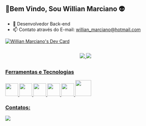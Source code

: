 ## 🖖Bem Vindo, Sou Willian Marciano 👽

- 🔭 Desenvolvedor Back-end
- 📫 Contato através do E-mail: willian_marciano@hotmail.com

<a href="https://app.daily.dev/willmarciano"><img src="https://api.daily.dev/devcards/25ea7edb97d64df2abf040a8c620db53.png?r=0u8" width="200" alt="Willian Marciano's Dev Card"/></a>

##

<div align="center">
  <a href="https://github.com/willmarciano">
  <img height="180em" src="https://github-readme-stats.vercel.app/api?username=willmarciano&show_icons=true&theme=chartreuse-dark&include_all_commits=true&count_private=true"/>
  <img height="180em" src="https://github-readme-stats.vercel.app/api/top-langs/?username=willmarciano&layout=compact&langs_count=7&theme=chartreuse-dark"/>
</div>

 ##
 ### Ferramentas e Tecnologias
<img src="https://cdn.jsdelivr.net/gh/devicons/devicon/icons/csharp/csharp-original.svg" width="40" height="40" />  
<img src="https://cdn.jsdelivr.net/gh/devicons/devicon/icons/dotnetcore/dotnetcore-original.svg" width="40" height="40"/>
<img src="https://cdn.jsdelivr.net/gh/devicons/devicon/icons/microsoftsqlserver/microsoftsqlserver-plain-wordmark.svg" width="40" height="40"/>
<img src="https://cdn.jsdelivr.net/gh/devicons/devicon/icons/git/git-original.svg" width="40" height="40"/>
<img src="https://cdn.jsdelivr.net/gh/devicons/devicon/icons/angularjs/angularjs-original.svg" width="40" height="40" />  
<img src="https://cdn.jsdelivr.net/gh/devicons/devicon/icons/docker/docker-original.svg" width="50" height="50"/>

### Contatos:

<div>
<a href="https://www.linkedin.com/in/jos%C3%A9-willian-marciano-da-silva-a48a6834" target="_blank"><img src="https://img.shields.io/badge/-LinkedIn-%230077B5?style=for-the-badge&logo=linkedin&logoColor=white" target="_blank"></a>   
</div>

  
 <!--![Snake animation](https://github.com/willmarciano/willmarciano/blob/output/github-contribution-grid-snake.svg)
